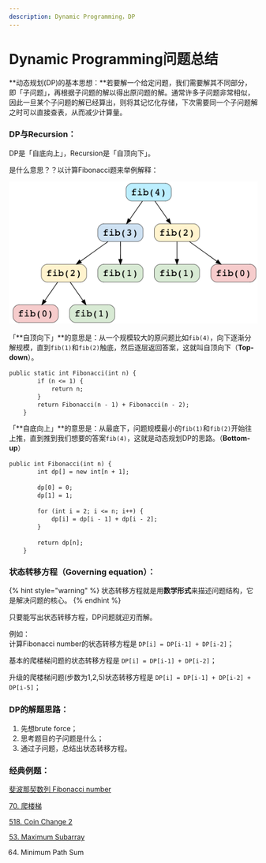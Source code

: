 ```yaml
---
description: Dynamic Programming，DP
---
```


# Dynamic Programming问题总结

**动态规划\(DP\)的基本思想：**若要解一个给定问题，我们需要解其不同部分，即「子问题」，再根据子问题的解以得出原问题的解。通常许多子问题非常相似，因此一旦某个子问题的解已经算出，则将其记忆化存储，下次需要同一个子问题解之时可以直接查表，从而减少计算量。



### DP与Recursion：

DP是「自底向上」，Recursion是「自顶向下」。

是什么意思？？以计算Fibonacci题来举例解释：

![](../.gitbook/assets/screen-shot-2021-07-21-at-2.05.38-am.png)

「**自顶向下」**的意思是：从一个规模较大的原问题比如`fib(4)`，向下逐渐分解规模，直到`fib(1)`和`fib(2)`触底，然后逐层返回答案，这就叫自顶向下（**Top-down**）。

```text
public static int Fibonacci(int n) {
		if (n <= 1) {
			return n;
		}
		return Fibonacci(n - 1) + Fibonacci(n - 2);
	}
```



「**自底向上」**的意思是：从最底下，问题规模最小的`fib(1)`和`fib(2)`开始往上推，直到推到我们想要的答案`fib(4)`，这就是动态规划DP的思路。（**Bottom-up**）

```text
public int Fibonacci(int n) {
		int dp[] = new int[n + 1]; 

		dp[0] = 0; 
		dp[1] = 1;

		for (int i = 2; i <= n; i++) { 
			dp[i] = dp[i - 1] + dp[i - 2];
		}

		return dp[n];
	}
```

###  <a id="&#x72B6;&#x6001;&#x8F6C;&#x79FB;&#x65B9;&#x7A0B;"></a>

### 状态转移方程（Governing equation）：

{% hint style="warning" %}
状态转移方程就是用**数学形式**来描述问题结构，它是解决问题的核心。
{% endhint %}

只要能写出状态转移方程，DP问题就迎刃而解。

例如：  
计算Fibonacci number的状态转移方程是 `DP[i] = DP[i-1] + DP[i-2]`；

基本的爬楼梯问题的状态转移方程是 `DP[i] = DP[i-1] + DP[i-2]`；

升级的爬楼梯问题\(步数为1,2,5\)状态转移方程是 `DP[i] = DP[i-1] + DP[i-2] + DP[i-5]`；



### DP的解题思路：

1. 先想brute force；
2. 思考题目的子问题是什么；
3. 通过子问题，总结出状态转移方程。



### 经典例题：

[斐波那契数列 Fibonacci number](https://bhnigw.gitbook.io/leetcode/fei-bo-na-qi-shu-lie-fibonacci-number)

[70. 爬楼梯](https://bhnigw.gitbook.io/leetcode/leetcode-70.-climbing-stairs)

[518. Coin Change 2](https://bhnigw.gitbook.io/leetcode/leetcode-518.-coin-change-2)

[53. Maximum Subarray](https://bhnigw.gitbook.io/leetcode/leetcode-53.-maximum-subarray)

64. Minimum Path Sum






